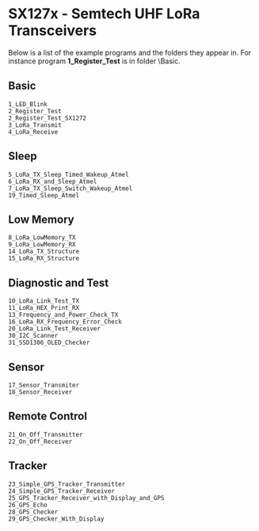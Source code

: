 # SX127x - Semtech UHF LoRa Transceivers

Below is a list of the example programs and the folders they appear in. For instance program **1\_Register\_Test** is in folder \Basic.

## Basic   
    1_LED_Blink
    2_Register_Test
    2_Register_Test_SX1272
	3_LoRa_Transmit
	4_LoRa_Receive

## Sleep 

	5_LoRa_TX_Sleep_Timed_Wakeup_Atmel
	6_LoRa_RX_and_Sleep_Atmel
	7_LoRa_TX_Sleep_Switch_Wakeup_Atmel
    19_Timed_Sleep_Atmel 

## Low Memory 

    8_LoRa_LowMemory_TX
    9_LoRa_LowMemory_RX
    14_LoRa_TX_Structure
	15_LoRa_RX_Structure    
    
## Diagnostic and Test

    10_LoRa_Link_Test_TX  
    11_LoRa_HEX_Print_RX
    13_Frequency_and_Power_Check_TX
    16_LoRa_RX_Frequency_Error_Check
    20_LoRa_Link_Test_Receiver
    30_I2C_Scanner
    31_SSD1306_OLED_Checker
    

## Sensor

    17_Sensor_Transmiter
    18_Sensor_Receiver
	
## Remote Control

    21_On_Off_Transmitter 
    22_On_Off_Receiver

## Tracker

    23_Simple_GPS_Tracker_Transmitter
    24_Simple_GPS_Tracker_Receiver
    25_GPS_Tracker_Receiver_with_Display_and_GPS
	26_GPS_Echo
    28_GPS_Checker
    29_GPS_Checker_With_Display

